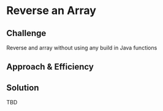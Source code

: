 # Reverse an Array


## Challenge
Reverse and array without using any build in Java functions

## Approach & Efficiency


## Solution
TBD